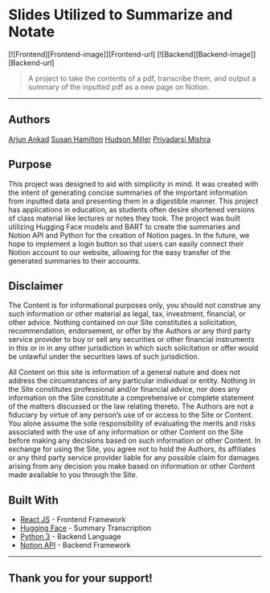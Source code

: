 # Slides Utilized to Summarize and Notate
[![Frontend][Frontend-image]][Frontend-url]
[![Backend][Backend-image]][Backend-url]

> A project to take the contents of a pdf, transcribe them, and output a summary of the inputted pdf as a new page on Notion.
---
## Authors

[Arjun Ankad][linkedin-urlar]
[Susan Hamilton][linkedin-urlsh]
[Hudson Miller][linkedin-urlp]
[Priyadarsi Mishra][linkedin-urlp]

## Purpose

This project was designed to aid with simplicity in mind. It was created with the intent of generating concise summaries of the important information from inputted data and presenting them in a digestible manner. This project has applications in education, as students often desire shortened versions of class material like lectures or notes they took. The project was built utilizing Hugging Face models and BART to create the summaries and Notion API and Python for the creation of Notion pages. In the future, we hope to implement a login button so that users can easily connect their Notion account to our website, allowing for the easy transfer of the generated summaries to their accounts.




## Disclaimer
The Content is for informational purposes only, you should not construe any such 
information or other material as legal, tax, investment, financial, or other advice.
Nothing contained on our Site constitutes a solicitation, recommendation, endorsement,
or offer by the Authors or any third party service provider to buy or sell any securities 
or other financial instruments in this or in in any other jurisdiction in which such 
solicitation or offer would be unlawful under the securities laws of such jurisdiction.

All Content on this site is information of a general nature and does not address the circumstances of any particular individual or entity. Nothing in the Site constitutes professional and/or financial advice, nor does any information on the Site constitute a comprehensive or complete statement of the matters discussed or the law relating thereto. 
The Authors are not a fiduciary by virtue of any person’s use of or access to the Site or Content. You alone assume the sole responsibility of evaluating the merits and risks 
associated with the use of any information or other Content on the Site before making any decisions based on such information or other Content. In exchange for using the Site, you 
agree not to hold the Authors, its affiliates or any third party service provider liable for any possible claim for damages arising from any decision you make based on information or 
other Content made available to you through the Site.




## Built With

* [React JS](https://react.dev/) - Frontend Framework
* [Hugging Face](https://huggingface.co/) - Summary Transcription
* [Python 3](https://www.python.org/) - Backend Language
* [Notion API](https://developers.notion.com/) - Backend Framework


---

## Thank you for your support!


<!-- Markdown link & img dfn's -->

[repository-url]: https://github.com/priyadarsimishra/QuantFrog

[cloud-provider-url]: https://wbshopping.herokuapp.com

[linkedin-urlsh]: https://www.linkedin.com/in/danielbtrinh
[linkedin-urlp]: https://www.linkedin.com/in/priyadarsi-mishra/
[linkedin-urlar]: https://www.linkedin.com/in/arjun-ankad-428b261b8/
